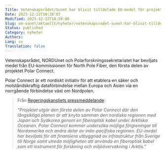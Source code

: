 ```yaml
---
Title: Vetenskapsrådet/Sunet har blivit tilldelade EU-medel för projektet Polar Connect
Date: 2023-12-22T10:38:07
Modified: 2023-12-22T10:58:00
Slug: om-sunet/aktuellt/nyheter/vetenskapsradet-sunet-har-blivit-tilldelade-eu-medel-for-projektet-polar-connect
Status: published
Category: nyheter
Authors: 
Lang: sv
Translation: false
---
```


Vetenskapsrådet, NORDUnet och Polarforskningssekretariatet har beviljats medel från EU-kommissionen för North Pole Fiber, den första delen av projektet Polar Connect.

Polar Connect är ett nordiskt initiativ för att etablera en säker och motståndskraftig dataförbindelse mellan Europa och Asien via en norrgående förbindelse väst om Nordpolen.

> Från [Regeringskansliets pressmeddelande](https://www.regeringen.se/pressmeddelanden/2023/12/14-miljoner-euro-till-svensk-utveckling-av-5g-och-undervattensinfrastruktur-for-elektronisk-kommunikation/):
> 
> 
> *“Projektet utgör den första delen av Polar Connect där den långsiktiga planen är att knyta samman den nordiska regionen med Japan och Sydkorea genom en fiberoptisk kabel under Arktiska Oceanen. Polar Connect kommer undersöka möjliga förgreningar till Nordamerika och andra delar av indo-pacifiska regionen. EU-medel har beviljats för att finansiera utbyggnad av infrastruktur från Sverige till Norge samt utreda möjligheten att använda en fiberoptisk kabel som ett instrument för forskning och miljöövervakning i Arktis.”*
> 
> 

